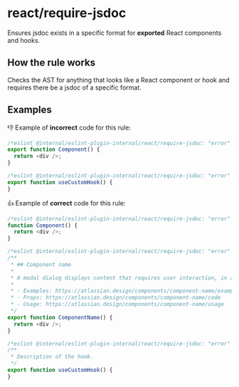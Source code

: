 # react/require-jsdoc

Ensures jsdoc exists in a specific format for **exported** React components and hooks.

## How the rule works

Checks the AST for anything that looks like a React component or hook and requires there be a jsdoc of a specific format.

## Examples

👎 Example of **incorrect** code for this rule:

```js
/*eslint @internal/eslint-plugin-internal/react/require-jsdoc: "error" */
export function Component() {
  return <div />;
}
```

```js
/*eslint @internal/eslint-plugin-internal/react/require-jsdoc: "error" */
export function useCustomHook() {
}
```

👍 Example of **correct** code for this rule:

```js
/*eslint @internal/eslint-plugin-internal/react/require-jsdoc: "error" */
function Component() {
  return <div />;
}
```

```js
/*eslint @internal/eslint-plugin-internal/react/require-jsdoc: "error" */
/**
 * ## Component name
 * 
 * A modal dialog displays content that requires user interaction, in a layer above the page.
 * 
 * - Examples: https://atlassian.design/components/component-name/examples
 * - Props: https://atlassian.design/components/component-name/code
 * - Usage: https://atlassian.design/components/component-name/usage
 */
export function ComponentName() {
  return <div />;
}
```

```js
/*eslint @internal/eslint-plugin-internal/react/require-jsdoc: "error" */
/**
 * Description of the hook.
 */
export function useCustomHook() {
}
```
